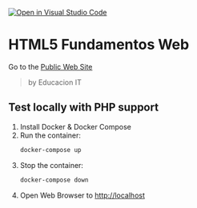 [![Open in Visual Studio Code](https://open.vscode.dev/badges/open-in-vscode.svg)](https://open.vscode.dev/ChristianGrimberg/html5-web-fundamentals)
# HTML5 Fundamentos Web
Go to the [Public Web Site](https://christiangrimberg.github.io/html5-web-fundamentals/)
> by Educacion IT
## Test locally with PHP support
1. Install Docker & Docker Compose
1. Run the container:
    ```bash
    docker-compose up
    ```
1. Stop the container:
    ```bash
    docker-compose down
    ```
1. Open Web Browser to [http://localhost](http://127.0.0.1)